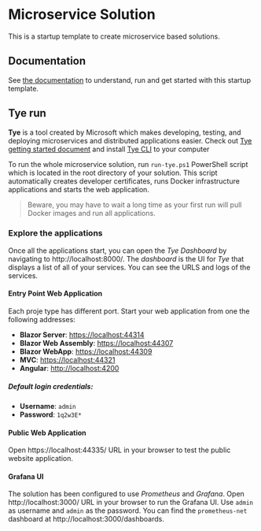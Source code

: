 # Microservice Solution

This is a startup template to create microservice based solutions.

## Documentation

See [the documentation](https://abp.io/docs/latest/get-started/microservice) to understand, run and get started with this startup template.

## Tye run

**Tye** is a tool created by Microsoft which makes developing, testing, and deploying microservices and distributed applications easier. Check out [Tye getting started document](https://github.com/dotnet/tye/blob/master/docs/getting_started.md) and install [Tye CLI](https://github.com/dotnet/tye) to your computer   

To run the whole microservice solution, run `run-tye.ps1` PowerShell script which is located in the root directory of your solution. This script automatically creates developer certificates, runs Docker infrastructure applications and starts the web application.

> Beware, you may have to wait a long time as your first run will pull Docker images and run all applications.

### Explore the applications

Once all the applications start, you can open the *Tye Dashboard* by navigating to http://localhost:8000/. The *dashboard* is the UI for *Tye* that displays a list of all of your services. You can see the URLS and logs of the services. 

#### Entry Point Web Application

Each proje type has different port. Start your web application from one the following addresses:

- **Blazor Server**: [https://localhost:44314](https://localhost:44314/)
- **Blazor Web Assembly**: [https://localhost:44307](https://localhost:44307/)
- **Blazor WebApp**: [https://localhost:44309](https://localhost:44309/)
- **MVC**: [https://localhost:44321](https://localhost:44321/)
- **Angular**: [http://localhost:4200](http://localhost:4200/)

##### Default login credentials:

- **Username**: `admin` 
- **Password**: `1q2w3E*` 

#### Public Web Application

Open https://localhost:44335/ URL in your browser to test the public website application.

#### Grafana UI

The solution has been configured to use *Prometheus* and *Grafana*. Open http://localhost:3000/ URL in your browser to run the Grafana UI. Use `admin` as username and `admin` as the password. You can find the `prometheus-net` dashboard at http://localhost:3000/dashboards.

